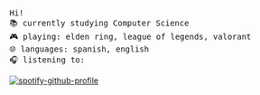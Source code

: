 <samp>
Hi! <br>
  📚 currently studying Computer Science <br> 
  🎮 playing: elden ring, league of legends, valorant <br>
  🌐 languages: spanish, english <br> 
  🎧 listening to: <br>
</samp>
  
[![spotify-github-profile](https://spotify-github-profile.vercel.app/api/view?uid=31dlw25joy5zyxca7eemkdt2lugq&cover_image=true&theme=novatorem&bar_color=53b14f&bar_color_cover=true)](https://spotify-github-profile.vercel.app/api/view?uid=31dlw25joy5zyxca7eemkdt2lugq&redirect=true)
